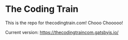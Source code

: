 # The Coding Train

This is the repo for thecodingtrain.com! Chooo Chooooo!

Current version:
https://thecodingtraincom.gatsbyjs.io/
